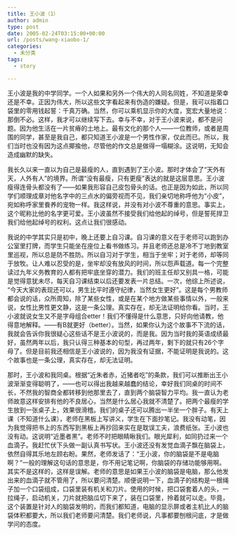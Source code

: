 ```yaml
---
title: 王小波（1）
author: admin
type: post
date: 2005-02-24T03:15:00+00:00
url: /posts/wang-xiaobo-1/
categories:
  - 未分类
tags:
  - story

---
```

王小波是我的中学同学。一个人如果和另外一个伟大的人同名同姓，不知道是荣幸还是不幸。正因为伟大，所以这些文字看起来有伪造的嫌疑。但是，我可以指着口袋里的零用钱起誓：千真万确。当然，你可以乘机显示你的大度，宽宏大量地说：那倒不必。这样，我才可以继续写下去。幸与不幸，对于王小波来说，都不是问题。因为他生活在一片贫瘠的土地上。最有文化的那个人——一位教师，或者是周围的同学，甚至是我自己，都只知道王小波是一个男性作家，仅此而已。所以，我们当时也没有因为这点揶揄他，尽管他的作文总是做得一塌糊涂。这说明，无知会造成幽默的缺失。

我长久以来一直以为自己是最瘦的人，直到遇到了王小波。那时才体会了“天外有天，人外有人”的境界。所谓“没有最瘦，只有更瘦”表达的就是这层意思。王小波瘦得连骨头都没有了——如果我形容自己皮包骨头的话。也正是因为如此，所以同学们顺理成章对他名字中的三点水的偏旁视而不见，我们亲切地称呼他为“小皮”，宛如称呼家里飬养的宠物一样。我这样说，并没有对小波不尊重的意思。事实上，这个昵称比他的名字更可爱。王小波虽然不接受我们给他起的绰号，但是誓死捍卫我们给他起绰号的权利。这点让我们很感动。

我说的中学其实只是初中，晚上还要上自习课。自习课的意义在于老师可以跑到办公室里打牌，而学生只能坐在座位上看书做练习。并且老师还总是冷不丁地到教室里巡视，所以总是防不胜防。所以自习对于学生，相当于坐牢；对于老师，却等同于放牧。让人难以忍受的是，坐牢却没有放风的时间，所以怨声载道。每一个完整读过九年义务教育的人都有把牢底坐穿的潜力。我们的班主任却又别具一格，可能是觉得意犹未尽，每天自习课结束以后还要发表一片总结。一次，他综上所述说， “今天大家的表现还可以，男生比平时遵守纪律，当然女生更好”。这是每个男教师都会说的话，众所周知，除了某些女性，或是在某个地方做某些事情以外，一般来说，女性比男性更文静，这是一条公理。真实存在，却无法证明给你看。当时，王小波就说女生又不是字母组合etter！我们不懂得是什么意思，只好向他请教，他得意地解释。——有B就更好（better）。当然，如果你认为这个故事不下流的话，我就会告诉你我很疑心这些话不是王小波说的，而是我。因为当时我的英语成绩最好，虽然两年以后，我只认得三种基本的句型，再过两年，剩下的就只有26个字母了。但是目前我还相信是王小波说的，因为我没有证据，不能证明是我说的。这个故事也是一条公理，真实存在，却无法证明。

那时，王小波和我同桌。根据“近朱者赤，近猪者吃”的条款，我们可以推断出王小波渐渐变得聪明了，——也可以得出我越来越蠢的结论，幸好我们同桌的时间不长，不然我的智商全都转移到他那里去了，直到两个脑袋智力平均。我一直认为老师故意这样安排有他的不良居心，当然是什么居心我就不清楚了。把两个最瘦的学生放到一张桌子上，效果很滑稽。我们的桌子还可以腾出一半坐一个胖子。有天上课（不知道什么课），老师在黑板上写讲义，学生在下面抄笔记。我没有动笔，因为我觉得把书上的东西写到黑板上再抄回来实在是耽误工夫，浪费纸张。王小波也没有动。这说明“近墨者黑”。老师不时把眼睛瞅我们。眼光犀利，如同扔过来一个血滴子。我赶忙伏下头做一副认真书写状。王小波还没有发觉血滴子飘在脑袋上，依然自得其乐地左顾右盼。果然，老师发话了：“王小波，你的脑袋是不是电脑啊？”一般的理解这句话的意思是，你不用记笔记啊，你脑袋的存储功能够用啊。其实不是这样的，这样是误解。老师的意思是如果王小波的脑袋是电脑，那么他发出来的血滴子就不管用了，所以要问清楚。顺便说明一下，血滴子的结构是一根绳子加一个口袋组成，口袋里装有机关和刀片。使用的时候，把口袋套着人的头，一拉绳子，启动机关，刀片就把脑瓜切下来了，装在口袋里，拎着就可以走。毕竟，这个装置是针对人的脑袋发明的，而我们都知道，电脑的显示屏或者主机比人的脑袋体积都要大，所以我们老师要问清楚。我们老师说，凡事都要刨根问底，才是做学问的态度。